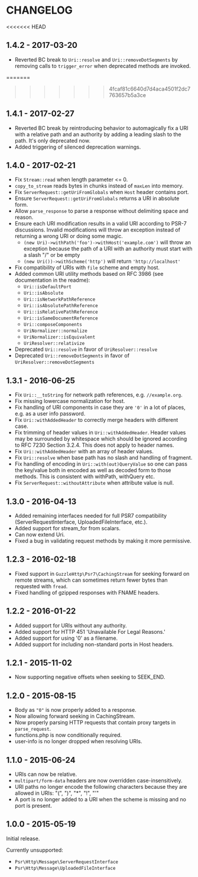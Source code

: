 # CHANGELOG

<<<<<<< HEAD
## 1.4.2 - 2017-03-20

* Reverted BC break to `Uri::resolve` and `Uri::removeDotSegments` by removing 
  calls to `trigger_error` when deprecated methods are invoked.

=======
>>>>>>> 4fcaf81c6640d7d4aca4501f2dc7763657b5a3ce
## 1.4.1 - 2017-02-27

* Reverted BC break by reintroducing behavior to automagically fix a URI with a
  relative path and an authority by adding a leading slash to the path. It's only
  deprecated now.
* Added triggering of silenced deprecation warnings.

## 1.4.0 - 2017-02-21

* Fix `Stream::read` when length parameter <= 0.
* `copy_to_stream` reads bytes in chunks instead of `maxLen` into memory.
* Fix `ServerRequest::getUriFromGlobals` when `Host` header contains port.
* Ensure `ServerRequest::getUriFromGlobals` returns a URI in absolute form.
* Allow `parse_response` to parse a response without delimiting space and reason.
* Ensure each URI modification results in a valid URI according to PSR-7 discussions.
  Invalid modifications will throw an exception instead of returning a wrong URI or
  doing some magic.
  - `(new Uri)->withPath('foo')->withHost('example.com')` will throw an exception
    because the path of a URI with an authority must start with a slash "/" or be empty
  - `(new Uri())->withScheme('http')` will return `'http://localhost'`
* Fix compatibility of URIs with `file` scheme and empty host.
* Added common URI utility methods based on RFC 3986 (see documentation in the readme):
  - `Uri::isDefaultPort`
  - `Uri::isAbsolute`
  - `Uri::isNetworkPathReference`
  - `Uri::isAbsolutePathReference`
  - `Uri::isRelativePathReference`
  - `Uri::isSameDocumentReference`
  - `Uri::composeComponents`
  - `UriNormalizer::normalize`
  - `UriNormalizer::isEquivalent`
  - `UriResolver::relativize`
* Deprecated `Uri::resolve` in favor of `UriResolver::resolve`
* Deprecated `Uri::removeDotSegments` in favor of `UriResolver::removeDotSegments`

## 1.3.1 - 2016-06-25

* Fix `Uri::__toString` for network path references, e.g. `//example.org`.
* Fix missing lowercase normalization for host.
* Fix handling of URI components in case they are `'0'` in a lot of places,
  e.g. as a user info password.
* Fix `Uri::withAddedHeader` to correctly merge headers with different case.
* Fix trimming of header values in `Uri::withAddedHeader`. Header values may
  be surrounded by whitespace which should be ignored according to RFC 7230
  Section 3.2.4. This does not apply to header names.
* Fix `Uri::withAddedHeader` with an array of header values.
* Fix `Uri::resolve` when base path has no slash and handling of fragment.
* Fix handling of encoding in `Uri::with(out)QueryValue` so one can pass the
  key/value both in encoded as well as decoded form to those methods. This is
  consistent with withPath, withQuery etc.
* Fix `ServerRequest::withoutAttribute` when attribute value is null.

## 1.3.0 - 2016-04-13

* Added remaining interfaces needed for full PSR7 compatibility
  (ServerRequestInterface, UploadedFileInterface, etc.).
* Added support for stream_for from scalars.
* Can now extend Uri.
* Fixed a bug in validating request methods by making it more permissive.

## 1.2.3 - 2016-02-18

* Fixed support in `GuzzleHttp\Psr7\CachingStream` for seeking forward on remote
  streams, which can sometimes return fewer bytes than requested with `fread`.
* Fixed handling of gzipped responses with FNAME headers.

## 1.2.2 - 2016-01-22

* Added support for URIs without any authority.
* Added support for HTTP 451 'Unavailable For Legal Reasons.'
* Added support for using '0' as a filename.
* Added support for including non-standard ports in Host headers.

## 1.2.1 - 2015-11-02

* Now supporting negative offsets when seeking to SEEK_END.

## 1.2.0 - 2015-08-15

* Body as `"0"` is now properly added to a response.
* Now allowing forward seeking in CachingStream.
* Now properly parsing HTTP requests that contain proxy targets in
  `parse_request`.
* functions.php is now conditionally required.
* user-info is no longer dropped when resolving URIs.

## 1.1.0 - 2015-06-24

* URIs can now be relative.
* `multipart/form-data` headers are now overridden case-insensitively.
* URI paths no longer encode the following characters because they are allowed
  in URIs: "(", ")", "*", "!", "'"
* A port is no longer added to a URI when the scheme is missing and no port is
  present.

## 1.0.0 - 2015-05-19

Initial release.

Currently unsupported:

- `Psr\Http\Message\ServerRequestInterface`
- `Psr\Http\Message\UploadedFileInterface`
